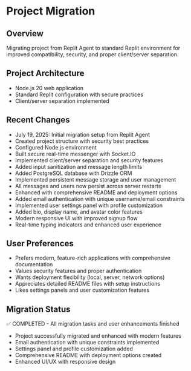 # Project Migration

## Overview
Migrating project from Replit Agent to standard Replit environment for improved compatibility, security, and proper client/server separation.

## Project Architecture
- Node.js 20 web application
- Standard Replit configuration with secure practices
- Client/server separation implemented

## Recent Changes
- July 19, 2025: Initial migration setup from Replit Agent
- Created project structure with security best practices
- Configured Node.js environment
- Built secure real-time messenger with Socket.IO
- Implemented client/server separation and security features
- Added input sanitization and message length limits
- Added PostgreSQL database with Drizzle ORM
- Implemented persistent message storage and user management
- All messages and users now persist across server restarts
- Enhanced with comprehensive README and deployment options
- Added email authentication with unique username/email constraints
- Implemented user settings panel with profile customization
- Added bio, display name, and avatar color features
- Modern responsive UI with improved signup flow
- Real-time typing indicators and enhanced user experience

## User Preferences
- Prefers modern, feature-rich applications with comprehensive documentation
- Values security features and proper authentication
- Wants deployment flexibility (local, server, network options)
- Appreciates detailed README files with setup instructions
- Likes settings panels and user customization features

## Migration Status
✅ COMPLETED - All migration tasks and user enhancements finished
- Project successfully migrated and enhanced with modern features
- Email authentication with unique constraints implemented
- Settings panel and profile customization added
- Comprehensive README with deployment options created
- Enhanced UI/UX with responsive design